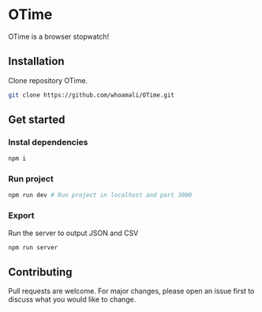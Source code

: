 # OTime

OTime is a browser stopwatch!

## Installation

Clone repository OTime.

```bash
git clone https://github.com/whoamali/OTime.git
```

## Get started

### Instal dependencies

```bash
npm i
```

### Run project

```bash
npm run dev # Run project in localhost and port 3000
```

### Export

Run the server to output JSON and CSV

```bash
npm run server
```


## Contributing

Pull requests are welcome. For major changes, please open an issue first to discuss what you would like to change.
